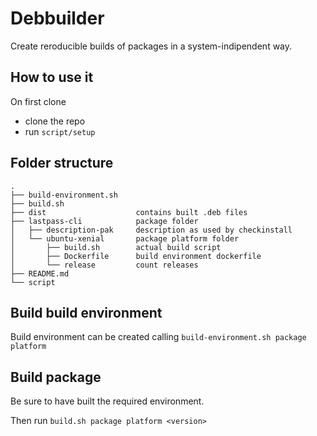 # Debbuilder

Create reroducible builds of packages in a system-indipendent way.

## How to use it

On first clone

- clone the repo
- run `script/setup`

## Folder structure

```
.
├── build-environment.sh
├── build.sh
├── dist                    contains built .deb files
├── lastpass-cli            package folder
│   ├── description-pak     description as used by checkinstall
│   └── ubuntu-xenial       package platform folder
│       ├── build.sh        actual build script
│       ├── Dockerfile      build environment dockerfile
│       └── release         count releases
├── README.md
└── script

```

## Build build environment

Build environment can be created calling `build-environment.sh package platform`

## Build package

Be sure to have built the required environment.

Then run `build.sh package platform <version>`
